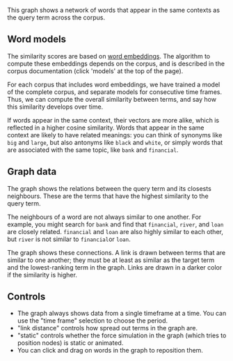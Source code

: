 This graph shows a network of words that appear in the same contexts as the query term across the corpus.

## Word models

The similarity scores are based on [word embeddings](https://en.wikipedia.org/wiki/Word_embedding). The algorithm to compute these embeddings depends on the corpus, and is described in the corpus documentation (click 'models' at the top of the page).

For each corpus that includes word embeddings, we have trained a model of the complete corpus, and separate models for consecutive time frames. Thus, we can compute the overall similarity between terms, and say how this similarity develops over time.

If words appear in the same context, their vectors are more alike, which is reflected in a higher cosine similarity. Words that appear in the same context are likely to have related meanings: you can think of synonyms like `big` and `large`, but also antonyms like `black` and `white`, or simply words that are associated with the same topic, like `bank` and `financial`.

## Graph data

The graph shows the relations between the query term and its closests neighbours. These are the terms that have the highest similarity to the query term.

The neighbours of a word are not always similar to one another. For example, you might search for `bank` and find that `financial`, `river`, and `loan` are closely related. `financial` and `loan` are also highly similar to each other, but `river` is not similar to `financial`or `loan`.

The graph shows these connections. A link is drawn between terms that are similar to one another; they must be at least as similar as the target term and the lowest-ranking term in the graph. Links are drawn in a darker color if the similarity is higher.

## Controls

- The graph always shows data from a single timeframe at a time. You can use the "time frame" selection to choose the period.
- "link distance" controls how spread out terms in the graph are.
- "static" controls whether the force simulation in the graph (which tries to position nodes) is static or animated.
- You can click and drag on words in the graph to reposition them.
